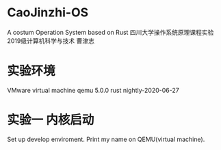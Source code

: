 # CaoJinzhi-OS
A costum Operation System based on Rust 四川大学操作系统原理课程实验
2019级计算机科学与技术 曹津志

# 实验环境
VMware virtual machine
qemu 5.0.0
rust nightly-2020-06-27

# 实验一 内核启动
Set up develop enviroment. Print my name on QEMU(virtual machine).
